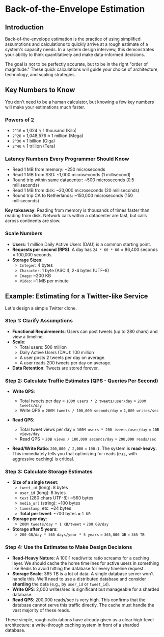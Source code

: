 # Back-of-the-Envelope Estimation

## Introduction

Back-of-the-envelope estimation is the practice of using simplified assumptions and calculations to quickly arrive at a rough estimate of a system's capacity needs. In a system design interview, this demonstrates your ability to think quantitatively and make data-informed decisions.

The goal is not to be perfectly accurate, but to be in the right "order of magnitude." These quick calculations will guide your choice of architecture, technology, and scaling strategies.

## Key Numbers to Know

You don't need to be a human calculator, but knowing a few key numbers will make your estimations much faster.

### Powers of 2
*   `2^10` = 1,024 ≈ 1 thousand (Kilo)
*   `2^20` = 1,048,576 ≈ 1 million (Mega)
*   `2^30` ≈ 1 billion (Giga)
*   `2^40` ≈ 1 trillion (Tera)

### Latency Numbers Every Programmer Should Know
*   Read 1 MB from memory: ~250 microseconds
*   Read 1 MB from SSD: ~1,000 microseconds (1 millisecond)
*   Round trip within same datacenter: ~500 microseconds (0.5 milliseconds)
*   Read 1 MB from disk: ~20,000 microseconds (20 milliseconds)
*   Round trip CA to Netherlands: ~150,000 microseconds (150 milliseconds)

**Key takeaway**: Reading from memory is thousands of times faster than reading from disk. Network calls within a datacenter are fast, but calls across continents are slow.

### Scale Numbers
*   **Users**: 1 million Daily Active Users (DAU) is a common starting point.
*   **Requests per second (RPS)**: A day has `24 * 60 * 60` ≈ 86,400 seconds ≈ 100,000 seconds.
*   **Storage Sizes**:
    *   `Integer`: 4 bytes
    *   `Character`: 1 byte (ASCII), 2-4 bytes (UTF-8)
    *   `Image`: ~200 KB
    *   `Video`: ~1 MB per minute

## Example: Estimating for a Twitter-like Service

Let's design a simple Twitter clone.

### Step 1: Clarify Assumptions
*   **Functional Requirements**: Users can post tweets (up to 280 chars) and view a timeline.
*   **Scale**:
    *   Total users: 500 million
    *   Daily Active Users (DAU): 100 million
    *   A user posts 2 tweets per day on average.
    *   A user reads 200 tweets per day on average.
*   **Data Retention**: Tweets are stored forever.

### Step 2: Calculate Traffic Estimates (QPS - Queries Per Second)

*   **Write QPS**:
    *   Total tweets per day = `100M users * 2 tweets/user/day` = `200M tweets/day`
    *   Write QPS = `200M tweets / 100,000 seconds/day` = `2,000 writes/sec`
*   **Read QPS**:
    *   Total tweet views per day = `100M users * 200 tweets/user/day` = `20B views/day`
    *   Read QPS = `20B views / 100,000 seconds/day` = `200,000 reads/sec`

*   **Read/Write Ratio**: `200,000 / 2,000` = `100:1`. The system is **read-heavy**. This immediately tells you that optimizing for reads (e.g., with aggressive caching) is critical.

### Step 3: Calculate Storage Estimates

*   **Size of a single tweet**:
    *   `tweet_id` (long): 8 bytes
    *   `user_id` (long): 8 bytes
    *   `text` (280 chars UTF-8): ~560 bytes
    *   `media_url` (string): ~100 bytes
    *   `timestamp`, etc: ~24 bytes
    *   **Total per tweet**: ~700 bytes ≈ `1 KB`
*   **Storage per day**:
    *   `200M tweets/day * 1 KB/tweet` = `200 GB/day`
*   **Storage after 5 years**:
    *   `200 GB/day * 365 days/year * 5 years` = `365,000 GB` = `365 TB`

### Step 4: Use the Estimates to Make Design Decisions

*   **Read-Heavy Nature**: A 100:1 read/write ratio screams for a caching layer. We should cache the home timelines for active users in something like Redis to avoid hitting the database for every timeline request.
*   **Storage Scale**: 365 TB is a lot of data. A single database server won't handle this. We'll need to use a distributed database and consider **sharding** the data (e.g., by `user_id` or `tweet_id`).
*   **Write QPS**: 2,000 writes/sec is significant but manageable for a sharded database.
*   **Read QPS**: 200,000 reads/sec is very high. This confirms that the database cannot serve this traffic directly. The cache must handle the vast majority of these reads.

These simple, rough calculations have already given us a clear high-level architecture: a write-through caching system in front of a sharded database.

